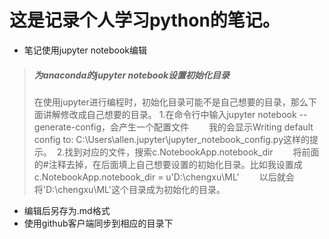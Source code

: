 # 这是记录个人学习python的笔记。

- 笔记使用jupyter notebook编辑
> ##### 为anaconda的jupyter notebook设置初始化目录 
> 在使用jupyter进行编程时，初始化目录可能不是自己想要的目录，那么下面讲解修改成自己想要的目录。
1.在命令行中输入jupyter notebook --generate-config，会产生一个配置文件
　　我的会显示Writing default config to: C:\Users\allen\.jupyter\jupyter_notebook_config.py这样的提示。 
2.找到对应的文件，搜索c.NotebookApp.notebook_dir
　　将前面的#注释去掉，在后面填上自己想要设置的初始化目录。比如我设置成c.NotebookApp.notebook_dir = u'D:\chengxu\ML'
　　以后就会将'D:\chengxu\ML'这个目录成为初始化的目录。
  
- 编辑后另存为.md格式
- 使用github客户端同步到相应的目录下